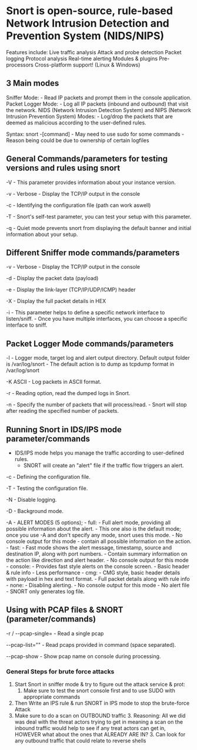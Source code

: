 # Snort is open-source, rule-based Network Intrusion Detection and Prevention System (NIDS/NIPS)

Features include:
Live traffic analysis
Attack and probe detection
Packet logging
Protocol analysis
Real-time alerting
Modules & plugins
Pre-processors
Cross-platform support! (Linux & Windows)

## 3 Main modes

Sniffer Mode:
    - Read IP packets and prompt them in the console application.
Packet Logger Mode:
    - Log all IP packets (inbound and outbound) that visit the network.
NIDS (Network Intrusion Detection System) and NIPS (Network Intrusion Prevention System) Modes:
    - Log/drop the packets that are deemed as malicious according to the user-defined rules.

Syntax:
snort -[command]
    - May need to use sudo for some commands
      - Reason being could be due to ownership of certain logfiles

## General Commands/parameters for testing versions and rules using snort

-V
    - This parameter provides information about your instance version.

-v
    - Verbose
      - Display the TCP/IP output in the console

-c
    - Identifying the configuration file (path can work aswell)

-T
    - Snort's self-test parameter, you can test your setup with this parameter.

-q
    - Quiet mode prevents snort from displaying the default banner and initial information about your setup.

## Different Sniffer mode commands/parameters

-v
    - Verbose
      - Display the TCP/IP output in the console

-d
    - Display the packet data (payload)

-e
    - Display the link-layer (TCP/IP/UDP/ICMP) header

-X
    - Display the full packet details in HEX

-i
    - This parameter helps to define a specific network interface to listen/sniff. 
      - Once you have multiple interfaces, you can choose a specific interface to sniff.

## Packet Logger Mode commands/parameters

-l
    - Logger mode, target log and alert output directory. Default output folder is /var/log/snort
      - The default action is to dump as tcpdump format in /var/log/snort

-K ASCII
    - Log packets in ASCII format.

-r
    - Reading option, read the dumped logs in Snort.

-n
    - Specify the number of packets that will process/read.
      - Snort will stop after reading the specified number of packets.

## Running Snort in IDS/IPS mode parameter/commands

- IDS/IPS mode helps you manage the traffic according to user-defined rules.
  - SNORT will create an "alert" file if the traffic flow triggers an alert.

-c
    - Defining the configuration file.

-T
    - Testing the configuration file.

-N
    - Disable logging.

-D
    - Background mode.

-A
    - ALERT MODES (5 options);
      - full:
        - Full alert mode, providing all possible information about the alert. 
          - This one also is the default mode; once you use -A and don't specify any mode, snort uses this mode.
            - No console output for this mode
            -  contain all possible information on the action.
      - fast:
        - Fast mode shows the alert message, timestamp, source and destination IP, along with port numbers.
          -  Contain summary information on the action like direction and alert header.
          - No console output for this mode
      - console:
        - Provides fast style alerts on the console screen.
          - Basic header & rule info
            - Less performance
      - cmg:
        - CMG style, basic header details with payload in hex and text format.
          - Full packet details along with rule info
      - none:
        - Disabling alerting.
          - No console output for this mode
            - No alert file
              - SNORT only generates log file.

## Using with PCAP files & SNORT (parameter/commands)

-r / --pcap-single=
    - Read a single pcap

--pcap-list=""
    - Read pcaps provided in command (space separated).

--pcap-show
    - Show pcap name on console during processing.

### General Steps for brute force attacks

1. Start Snort in sniffer mode & try to figure out the attack service & prot:
   1. Make sure to test the snort console first and to use SUDO with appropriate commands
2. Then Write an IPS rule & run SNORT in IPS mode to stop the brute-force Attack
3. Make sure to do a scan on OUTBOUND traffic
   3. Reasoning: All we did was deal with the threat actors trying to get in meaning a scan on the inbound traffic would help to see if any treat actors can get in, HOWEVER what about the ones that ALREADY ARE IN?
      3. Can look for any outbound traffic that could relate to reverse shells